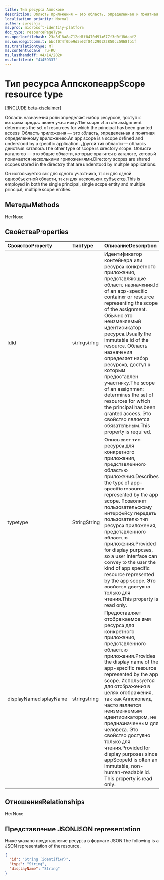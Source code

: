 ```yaml
---
title: Тип ресурса Аппскопе
description: Область приложения — это область, определенная и понятная определенному приложению.
localization_priority: Normal
author: sureshja
ms.prod: microsoft-identity-platform
doc_type: resourcePageType
ms.openlocfilehash: 23a3d18a8a712ddff8470d91a677f3d0f18dabf2
ms.sourcegitcommit: bbcf074f0be9d5e02f84c290122850cc5968fb1f
ms.translationtype: MT
ms.contentlocale: ru-RU
ms.lasthandoff: 04/14/2020
ms.locfileid: "43459337"
---
```

# <a name="appscope-resource-type"></a><span data-ttu-id="e0177-103">Тип ресурса Аппскопе</span><span class="sxs-lookup"><span data-stu-id="e0177-103">appScope resource type</span></span>

[!INCLUDE [beta-disclaimer](../../includes/beta-disclaimer.md)]

<span data-ttu-id="e0177-104">Область назначения роли определяет набор ресурсов, доступ к которым предоставлен участнику.</span><span class="sxs-lookup"><span data-stu-id="e0177-104">The scope of a role assignment determines the set of resources for which the principal has been granted access.</span></span> <span data-ttu-id="e0177-105">Область приложения — это область, определенная и понятная определенному приложению.</span><span class="sxs-lookup"><span data-stu-id="e0177-105">An app scope is a scope defined and understood by a specific application.</span></span> <span data-ttu-id="e0177-106">Другой тип области — область действия каталога.</span><span class="sxs-lookup"><span data-stu-id="e0177-106">The other type of scope is directory scope.</span></span> <span data-ttu-id="e0177-107">Области каталогов — это общие области, которые хранятся в каталоге, который понимается несколькими приложениями.</span><span class="sxs-lookup"><span data-stu-id="e0177-107">Directory scopes are shared scopes stored in the directory that are understood by multiple applications.</span></span> 

<span data-ttu-id="e0177-108">Он используется как для одного участника, так и для одной однообъектной области, так и для нескольких субъектов.</span><span class="sxs-lookup"><span data-stu-id="e0177-108">This is employed in both the single principal, single scope entity and multiple principal, multiple scope entities.</span></span>

## <a name="methods"></a><span data-ttu-id="e0177-109">Методы</span><span class="sxs-lookup"><span data-stu-id="e0177-109">Methods</span></span>
<span data-ttu-id="e0177-110">Нет</span><span class="sxs-lookup"><span data-stu-id="e0177-110">None</span></span>

## <a name="properties"></a><span data-ttu-id="e0177-111">Свойства</span><span class="sxs-lookup"><span data-stu-id="e0177-111">Properties</span></span>

| <span data-ttu-id="e0177-112">Свойство</span><span class="sxs-lookup"><span data-stu-id="e0177-112">Property</span></span> | <span data-ttu-id="e0177-113">Тип</span><span class="sxs-lookup"><span data-stu-id="e0177-113">Type</span></span> | <span data-ttu-id="e0177-114">Описание</span><span class="sxs-lookup"><span data-stu-id="e0177-114">Description</span></span> |
|:-------- |:---- |:----------- |
| <span data-ttu-id="e0177-115">id</span><span class="sxs-lookup"><span data-stu-id="e0177-115">id</span></span> | <span data-ttu-id="e0177-116">string</span><span class="sxs-lookup"><span data-stu-id="e0177-116">string</span></span> | <span data-ttu-id="e0177-117">Идентификатор контейнера или ресурса конкретного приложения, представляющие область назначения.</span><span class="sxs-lookup"><span data-stu-id="e0177-117">Id of an app-specific container or resource representing the scope of the assignment.</span></span> <span data-ttu-id="e0177-118">Обычно это неизменяемый идентификатор ресурса.</span><span class="sxs-lookup"><span data-stu-id="e0177-118">Usually the immutable id of the resource.</span></span> <span data-ttu-id="e0177-119">Область назначения определяет набор ресурсов, доступ к которым предоставлен участнику.</span><span class="sxs-lookup"><span data-stu-id="e0177-119">The scope of an assignment determines the set of resources for which the principal has been granted access.</span></span> <span data-ttu-id="e0177-120">Это свойство является обязательным.</span><span class="sxs-lookup"><span data-stu-id="e0177-120">This property is required.</span></span> |
| <span data-ttu-id="e0177-121">type</span><span class="sxs-lookup"><span data-stu-id="e0177-121">type</span></span> | <span data-ttu-id="e0177-122">String</span><span class="sxs-lookup"><span data-stu-id="e0177-122">String</span></span> | <span data-ttu-id="e0177-123">Описывает тип ресурса для конкретного приложения, представленного областью приложения.</span><span class="sxs-lookup"><span data-stu-id="e0177-123">Describes the type of app-specific resource represented by the app scope.</span></span> <span data-ttu-id="e0177-124">Позволяет пользовательскому интерфейсу передать пользователю тип ресурса приложения, представленного областью приложения.</span><span class="sxs-lookup"><span data-stu-id="e0177-124">Provided for display purposes, so a user interface can convey to the user the kind of app specific resource represented by the app scope.</span></span> <span data-ttu-id="e0177-125">Это свойство доступно только для чтения.</span><span class="sxs-lookup"><span data-stu-id="e0177-125">This property is read only.</span></span> |
| <span data-ttu-id="e0177-126">displayName</span><span class="sxs-lookup"><span data-stu-id="e0177-126">displayName</span></span> | <span data-ttu-id="e0177-127">string</span><span class="sxs-lookup"><span data-stu-id="e0177-127">string</span></span> | <span data-ttu-id="e0177-128">Предоставляет отображаемое имя ресурса для конкретного приложения, представленного областью приложения.</span><span class="sxs-lookup"><span data-stu-id="e0177-128">Provides the display name of the app-specific resource represented by the app scope.</span></span> <span data-ttu-id="e0177-129">Используется для отображения в целях отображения, так как Аппскопеид часто является неизменяемым идентификатором, не предназначенным для человека. Это свойство доступно только для чтения.</span><span class="sxs-lookup"><span data-stu-id="e0177-129">Provided for display purposes since appScopeId is often an immutable, non-human-readable id. This property is read only.</span></span> |

## <a name="relationships"></a><span data-ttu-id="e0177-130">Отношения</span><span class="sxs-lookup"><span data-stu-id="e0177-130">Relationships</span></span>

<span data-ttu-id="e0177-131">Нет</span><span class="sxs-lookup"><span data-stu-id="e0177-131">None</span></span>

## <a name="json-representation"></a><span data-ttu-id="e0177-132">Представление JSON</span><span class="sxs-lookup"><span data-stu-id="e0177-132">JSON representation</span></span>

<span data-ttu-id="e0177-133">Ниже указано представление ресурса в формате JSON.</span><span class="sxs-lookup"><span data-stu-id="e0177-133">The following is a JSON representation of the resource.</span></span>

<!-- {
  "blockType": "resource",
  "keyProperty": "id",
  "@odata.type": "microsoft.graph.appScope"
}-->

```json
{
  "id": "String (identifier)",
  "type": "String",
  "displayName": "String"
}
```

<!-- uuid: 8fcb5dbc-d5aa-4681-8e31-b001d5168d79
2015-10-25 14:57:30 UTC -->
<!--
{
  "type": "#page.annotation",
  "description": "appScope resource",
  "keywords": "",
  "section": "documentation",
  "tocPath": "",
  "suppressions": []
}
-->